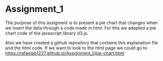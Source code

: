 # Assignment_1

The purpose of this assigment is to present a pie chart that changes when we insert the data through a code made in html. For this we adapted a pie chart code of the javascript library d3.js. 

Also we have created a github repository that contains this explanation file and the html code. If we want to look to the html page we could go to https://rafaelab1227.github.io/Assignment_1/pie-chart.html
